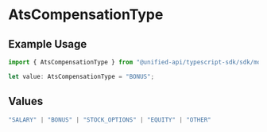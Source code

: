 # AtsCompensationType

## Example Usage

```typescript
import { AtsCompensationType } from "@unified-api/typescript-sdk/sdk/models/shared";

let value: AtsCompensationType = "BONUS";
```

## Values

```typescript
"SALARY" | "BONUS" | "STOCK_OPTIONS" | "EQUITY" | "OTHER"
```